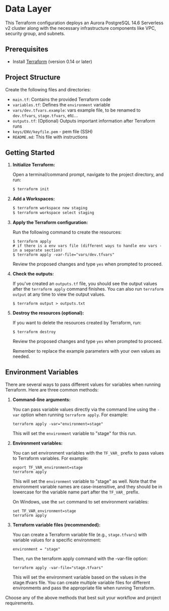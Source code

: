 # Data Layer
 
This Terraform configuration deploys an Aurora PostgreSQL 14.6 Serverless v2 cluster along with the necessary infrastructure components like VPC, security group, and subnets.

## Prerequisites

- Install [Terraform](https://www.terraform.io/downloads.html) (version 0.14 or later)

## Project Structure

Create the following files and directories:

- `main.tf`: Contains the provided Terraform code
- `variables.tf`: Defines the `environment` variable
- `vars/dev.tfvars.example`: vars example file, to be renamed to `dev.tfvars`, `stage.tfvars`, etc...
- `outputs.tf`: (Optional) Outputs important information after Terraform runs
- `keys/ENV/keyfile.pem` - pem file (SSH)
- `README.md`: This file with instructions

## Getting Started

1. **Initialize Terraform:**

   Open a terminal/command prompt, navigate to the project directory, and run:
   ```bash
   $ terraform init
   ```
2. **Add a Workspaces:**
   ```bash
   $ terraform workspace new staging   
   $ terraform workspace select staging   
   ```
3. **Apply the Terraform configuration:**

    Run the following command to create the resources:
   ```hcl
   $ terraform apply
   # if there is a env vars file (different ways to handle env vars - in a separate section)
   $ terraform apply -var-file="vars/dev.tfvars"
   ```
   Review the proposed changes and type `yes` when prompted to proceed.
4. **Check the outputs:**

    If you've created an `outputs.tf` file, you should see the output values after the `terraform apply` command finishes. You can also run `terraform output` at any time to view the output values.
    ```hcl
    $ terraform output > outputs.txt
    ```

5. **Destroy the resources (optional):**

    If you want to delete the resources created by Terraform, run:

   ```hcl
   $ terraform destroy
   ```
   Review the proposed changes and type `yes` when prompted to proceed.

   Remember to replace the example parameters with your own values as needed.

## Environment Variables

There are several ways to pass different values for variables when running Terraform. Here are three common methods:

1. **Command-line arguments:**

   You can pass variable values directly via the command line using the `-var` option when running `terraform apply`. For example:

   ```hcl
   terraform apply -var="environment=stage"
    ```
   This will set the `environment` variable to "stage" for this run.

2. **Environment variables:**

   You can set environment variables with the `TF_VAR_` prefix to pass values to Terraform variables. For example:

   ```hcl
   export TF_VAR_environment=stage
   terraform apply
   ```
   
   This will set the `environment` variable to "stage" as well. Note that the environment variable names are case-insensitive, and they should be in lowercase for the variable name part after the `TF_VAR_` prefix.

   On Windows, use the `set` command to set environment variables:
    ```hcl
    set TF_VAR_environment=stage
    terraform apply
    ```

3. **Terraform variable files (recommended):**

   You can create a Terraform variable file (e.g., `stage.tfvars`) with variable values for a specific environment:

   ```hcl
   environment = "stage"
   ```

   Then, run the terraform apply command with the -var-file option:

   ```hcl
   terraform apply -var-file="stage.tfvars"
   ```

   This will set the environment variable based on the values in the stage.tfvars file. You can create multiple variable files for different environments and pass the appropriate file when running Terraform.

Choose any of the above methods that best suit your workflow and project requirements.